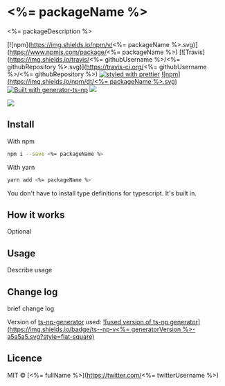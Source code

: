 # <%= packageName %>

<%= packageDescription %>

[![npm](https://img.shields.io/npm/v/<%= packageName %>.svg)](https://www.npmjs.com/package/<%= packageName %>)
[![Travis](https://img.shields.io/travis/<%= githubUsername %>/<%= githubRepository %>.svg)](https://travis-ci.org/<%= githubUsername %>/<%= githubRepository %>)
[![styled with prettier](https://img.shields.io/badge/code_style-prettier-ff69b4.svg)](https://github.com/prettier/prettier)
[![npm](https://img.shields.io/npm/dt/<%= packageName %>.svg)]()
[![Built with generator-ts-np](https://img.shields.io/badge/scaffolding-ts_np-2699ad.svg)](https://github.com/vajahath/generator-ts-np)
[![](https://img.shields.io/badge/TypeScript-Ready-blue.svg)](https://www.typescriptlang.org/)

![](media/start.jpg)

## Install

With npm

```bash
npm i --save <%= packageName %>
```

With yarn

```bash
yarn add <%= packageName %>
```

You don't have to install type definitions for typescript. It's built in.

## How it works

Optional

## Usage

Describe usage

## Change log

brief change log

Version of [ts-np-generator](https://github.com/vajahath/generator-ts-np) used: [![used version of ts-np generator](https://img.shields.io/badge/ts--np-v<%= generatorVersion %>-a5a5a5.svg?style=flat-square)](https://github.com/vajahath/generator-ts-np)

## Licence

MIT &copy; [<%= fullName %>](https://twitter.com/<%= twitterUsername %>)
